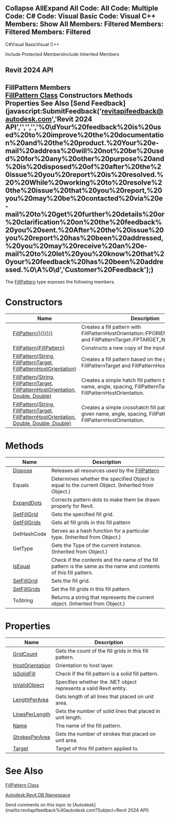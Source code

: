 ﻿

Collapse AllExpand All Code: All Code: Multiple Code: C# Code: Visual Basic Code: Visual C++  Members: Show All Members: Filtered Members: Filtered Members: Filtered   
---  
  
C#Visual BasicVisual C++

Include Protected MembersInclude Inherited Members

Revit 2024 API  
---  
FillPattern Members  
[FillPattern Class](cc546ee9-ba80-c13d-4b74-8c0e2517bc28.md) Constructors Methods Properties See Also [Send Feedback](javascript:SubmitFeedback\('revitapifeedback@autodesk.com','Revit 2024 API','','','','%0\\dYour%20feedback%20is%20used%20to%20improve%20the%20documentation%20and%20the%20product.%20Your%20e-mail%20address%20will%20not%20be%20used%20for%20any%20other%20purpose%20and%20is%20disposed%20of%20after%20the%20issue%20you%20report%20is%20resolved.%20%20While%20working%20to%20resolve%20the%20issue%20that%20you%20report,%20you%20may%20be%20contacted%20via%20e-mail%20to%20get%20further%20details%20or%20clarification%20on%20the%20feedback%20you%20sent.%20After%20the%20issue%20you%20report%20has%20been%20addressed,%20you%20may%20receive%20an%20e-mail%20to%20let%20you%20know%20that%20your%20feedback%20has%20been%20addressed.%0\\A%0\\d','Customer%20Feedback'\);)  
---  
  
The [FillPattern](cc546ee9-ba80-c13d-4b74-8c0e2517bc28.md) type exposes the following members.

# Constructors

|  | Name | Description |
| --- | --- | --- |
|  | [FillPattern()()()()](ec498d1c-9e3e-5047-783a-eed9a0544114.md) | Creates a fill pattern with FillPatternHostOrientation::FPORIENTATION_TO_VIEW and FillPatternTarget::FPTARGET_NONE. |
|  | [FillPattern(FillPattern)](eb7e1a07-a963-9e4e-8c12-e09f5cfeec10.md) | Constructs a new copy of the input FillPattern object. |
|  | [FillPattern(String, FillPatternTarget, FillPatternHostOrientation)](0b76f862-e80a-391a-fb4b-b71ae42c7d21.md) | Creates a fill pattern based on the given name, FillPatternTarget and FillPatternHostOrientation. |
|  | [FillPattern(String, FillPatternTarget, FillPatternHostOrientation, Double, Double)](e8f8a300-7e69-9e4f-00bf-ff9766a6b795.md) | Creates a simple hatch fill pattern based on the given name, angle, spacing, FillPatternTarget and FillPatternHostOrientation. |
|  | [FillPattern(String, FillPatternTarget, FillPatternHostOrientation, Double, Double, Double)](6e3e1d3b-454f-510b-6651-0ea4885e3c4e.md) | Creates a simple crosshatch fill pattern based on the given name, angle, spacing, FillPatternTarget and FillPatternHostOrientation. |
  
# Methods

|  | Name | Description |
| --- | --- | --- |
|  | [Dispose](e8ddacd6-aa4c-3784-d61e-8fff7dbfea0f.md) | Releases all resources used by the [FillPattern](cc546ee9-ba80-c13d-4b74-8c0e2517bc28.md) |
|  | Equals | Determines whether the specified Object is equal to the current Object. (Inherited from Object.) |
|  | [ExpandDots](e64c2ae9-9c7d-412b-e4b1-3f3c084cf800.md) | Corrects pattern dots to make them be drawn properly for Revit. |
|  | [GetFillGrid](71be2141-457a-b6ce-9c67-ce7b21097316.md) | Gets the specified fill grid. |
|  | [GetFillGrids](d05f4cd1-d5df-093d-693e-545b4250ee29.md) | Gets all fill grids in this fill pattern |
|  | GetHashCode | Serves as a hash function for a particular type.  (Inherited from Object.) |
|  | GetType | Gets the Type of the current instance. (Inherited from Object.) |
|  | [IsEqual](6664e193-7745-d06c-1183-37a07824f083.md) | Check if the contents and the name of the fill pattern is the same as the name and contents of this fill pattern. |
|  | [SetFillGrid](1f12079c-df50-838e-9693-5a1caf23de29.md) | Sets the fill grid. |
|  | [SetFillGrids](843826d6-9ba4-90e2-1ca7-e1db865a2935.md) | Set the fill grids in this fill pattern. |
|  | ToString | Returns a string that represents the current object. (Inherited from Object.) |
  
# Properties

|  | Name | Description |
| --- | --- | --- |
|  | [GridCount](7348c6d0-75cb-d635-5b21-c8a7110c2988.md) | Gets the count of the fill grids in this fill pattern. |
|  | [HostOrientation](fa674429-b175-bfa5-8d63-45d8b3179983.md) | Orientation to host layer. |
|  | [IsSolidFill](91cf0879-d401-4f6b-c26b-6b3ece4200db.md) | Check if the fill pattern is a solid fill pattern. |
|  | [IsValidObject](1810b45b-9f4a-e9c1-cde4-c1a70f03c1c2.md) | Specifies whether the .NET object represents a valid Revit entity. |
|  | [LengthPerArea](12dfd512-72de-a97c-ed3d-78eb1515fc63.md) | Gets length of all lines that placed on unit area. |
|  | [LinesPerLength](9d1802db-68b1-6d95-b06c-57792c1aad6f.md) | Gets the number of solid lines that placed in unit length. |
|  | [Name](b213b64f-ec78-9d70-4650-de5bb265c4ac.md) | The name of the fill pattern. |
|  | [StrokesPerArea](610876a6-2542-acde-7cfc-8f50e231c213.md) | Gets the number of strokes that placed on unit area. |
|  | [Target](6806fd05-a364-5cd1-a545-7891a4f71b86.md) | Target of this fill pattern applied to. |
  
# See Also

[FillPattern Class](cc546ee9-ba80-c13d-4b74-8c0e2517bc28.md)

[Autodesk.Revit.DB Namespace](87546ba7-461b-c646-cbb1-2cb8f5bff8b2.md)

Send comments on this topic to [Autodesk](mailto:revitapifeedback%40autodesk.com?Subject=Revit 2024 API)